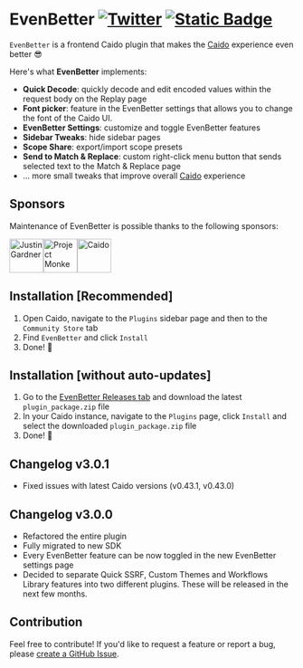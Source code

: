 # EvenBetter [![Twitter](https://img.shields.io/twitter/url/https/twitter.com/cloudposse.svg?style=social&label=Follow%20me)](https://twitter.com/bebiksior) [![Static Badge](https://img.shields.io/badge/TODO%20List-00000?style=flat&color=%233251ed)](https://github.com/users/bebiksior/projects/2)

`EvenBetter` is a frontend Caido plugin that makes the [Caido](https://github.com/caido) experience even better 😎

Here's what **EvenBetter** implements:

- **Quick Decode**: quickly decode and edit encoded values within the request body on the Replay page
- **Font picker**: feature in the EvenBetter settings that allows you to change the font of the Caido UI.
- **EvenBetter Settings**: customize and toggle EvenBetter features
- **Sidebar Tweaks**: hide sidebar pages
- **Scope Share**: export/import scope presets
- **Send to Match & Replace**: custom right-click menu button that sends selected text to the Match & Replace page
- ... more small tweaks that improve overall [Caido](https://github.com/caido) experience

## Sponsors
Maintenance of EvenBetter is possible thanks to the following sponsors:

<!-- sponsors --><a href="https://github.com/Rhynorater"><img src="https:&#x2F;&#x2F;avatars.githubusercontent.com&#x2F;u&#x2F;2998191?u&#x3D;146356f1a24905faa5470e0b4ba6e1ebe0a3db42&amp;v&#x3D;4" width="60px" alt="Justin Gardner" /></a><a href="https://github.com/projectmonke"><img src="https:&#x2F;&#x2F;avatars.githubusercontent.com&#x2F;u&#x2F;132834912?u&#x3D;682428a21d3200611d5a9b34ba2d7687b52d1412&amp;v&#x3D;4" width="60px" alt="Project Monke" /></a><a href="https://github.com/caido"><img src="https:&#x2F;&#x2F;avatars.githubusercontent.com&#x2F;u&#x2F;78991750?v&#x3D;4" width="60px" alt="Caido" /></a><!-- sponsors -->

## Installation [Recommended]

1. Open Caido, navigate to the `Plugins` sidebar page and then to the `Community Store` tab
2. Find `EvenBetter` and click `Install`
3. Done! 🎉

## Installation [without auto-updates]

1. Go to the [EvenBetter Releases tab](https://github.com/bebiksior/EvenBetter/releases) and download the latest `plugin_package.zip` file
2. In your Caido instance, navigate to the `Plugins` page, click `Install` and select the downloaded `plugin_package.zip` file
3. Done! 🎉

## Changelog v3.0.1
- Fixed issues with latest Caido versions (v0.43.1, v0.43.0)

## Changelog v3.0.0
- Refactored the entire plugin
- Fully migrated to new SDK
- Every EvenBetter feature can be now toggled in the new EvenBetter settings page
- Decided to separate Quick SSRF, Custom Themes and Workflows Library features into two different plugins. These will be released in the next few months.

## Contribution

Feel free to contribute! If you'd like to request a feature or report a bug, please [create a GitHub Issue](https://github.com/bebiksior/EvenBetter/issues/new).
